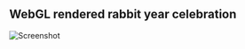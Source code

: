 ## WebGL rendered rabbit year celebration

![Screenshot](/Users/linlilu/rabbit-year/Screenshot.png)
